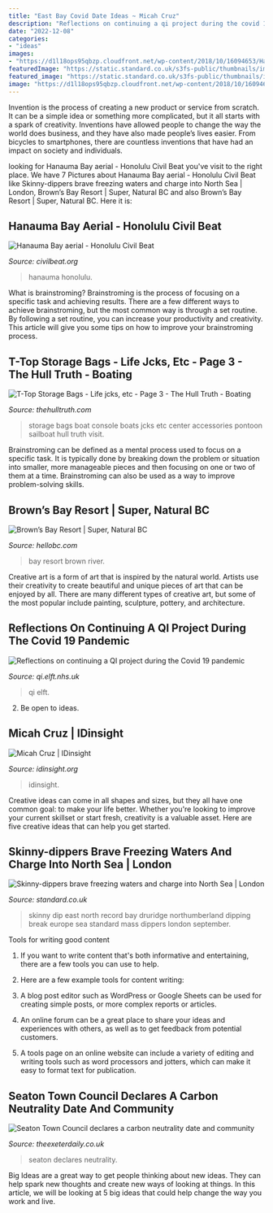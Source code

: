 ```yaml
---
title: "East Bay Covid Date Ideas ~ Micah Cruz"
description: "Reflections on continuing a qi project during the covid 19 pandemic"
date: "2022-12-08"
categories:
- "ideas"
images:
- "https://d1l18ops95qbzp.cloudfront.net/wp-content/2018/10/16094653/Hanauma-Bay-aerial.jpg"
featuredImage: "https://static.standard.co.uk/s3fs-public/thumbnails/image/2017/09/25/09/neskinnydip2509.jpg"
featured_image: "https://static.standard.co.uk/s3fs-public/thumbnails/image/2017/09/25/09/neskinnydip2509.jpg"
image: "https://d1l18ops95qbzp.cloudfront.net/wp-content/2018/10/16094653/Hanauma-Bay-aerial.jpg"
---
```



Invention is the process of creating a new product or service from scratch. It can be a simple idea or something more complicated, but it all starts with a spark of creativity. Inventions have allowed people to change the way the world does business, and they have also made people’s lives easier. From bicycles to smartphones, there are countless inventions that have had an impact on society and individuals.

	

		
looking for Hanauma Bay aerial - Honolulu Civil Beat you've visit to the right place. We have 7 Pictures about Hanauma Bay aerial - Honolulu Civil Beat like Skinny-dippers brave freezing waters and charge into North Sea | London, Brown’s Bay Resort | Super, Natural BC and also Brown’s Bay Resort | Super, Natural BC. Here it is:
		
    
## Hanauma Bay Aerial - Honolulu Civil Beat

<img loading=lazy src="https://d1l18ops95qbzp.cloudfront.net/wp-content/2018/10/16094653/Hanauma-Bay-aerial.jpg" onerror="this.onerror=null;this.src='https://tse4.mm.bing.net/th?id=OIP.41MFePVI4KZxkAHOYgl0FQHaEL&amp;pid=15.1';" alt="Hanauma Bay aerial - Honolulu Civil Beat">

_Source: civilbeat.org_

>hanauma honolulu. 

	

What is brainstroming? Brainstroming is the process of focusing on a specific task and achieving results. There are a few different ways to achieve brainstroming, but the most common way is through a set routine. By following a set routine, you can increase your productivity and creativity. This article will give you some tips on how to improve your brainstroming process.

    
## T-Top Storage Bags - Life Jcks, Etc - Page 3 - The Hull Truth - Boating

<img loading=lazy src="https://www.thehulltruth.com/attachment.php?attachmentid=334249&amp;stc=1&amp;d=1370382222" onerror="this.onerror=null;this.src='https://tse1.mm.bing.net/th?id=OIP.M6nenUveSfMC-JrjMDqG0wHaFj&amp;pid=15.1';" alt="T-Top Storage Bags - Life jcks, etc - Page 3 - The Hull Truth - Boating">

_Source: thehulltruth.com_

>storage bags boat console boats jcks etc center accessories pontoon sailboat hull truth visit. 

	

Brainstroming can be defined as a mental process used to focus on a specific task. It is typically done by breaking down the problem or situation into smaller, more manageable pieces and then focusing on one or two of them at a time. Brainstroming can also be used as a way to improve problem-solving skills.

    
## Brown’s Bay Resort | Super, Natural BC

<img loading=lazy src="https://www.hellobc.com/content/uploads/2018/04/02-49-43-d2-new-rental-cabins-1024x640.jpg" onerror="this.onerror=null;this.src='https://tse4.mm.bing.net/th?id=OIP.oC33hp4ES7gQMM8KzpldGgHaEo&amp;pid=15.1';" alt="Brown’s Bay Resort | Super, Natural BC">

_Source: hellobc.com_

>bay resort brown river. 

	

Creative art is a form of art that is inspired by the natural world. Artists use their creativity to create beautiful and unique pieces of art that can be enjoyed by all. There are many different types of creative art, but some of the most popular include painting, sculpture, pottery, and architecture.

    
## Reflections On Continuing A QI Project During The Covid 19 Pandemic

<img loading=lazy src="https://qi.elft.nhs.uk/wp-content/uploads/2020/06/driver-diagram-project-group.png" onerror="this.onerror=null;this.src='https://tse1.mm.bing.net/th?id=OIP.2pE8IEKQCSGuIH2RcYB0rQHaDU&amp;pid=15.1';" alt="Reflections on continuing a QI project during the Covid 19 pandemic">

_Source: qi.elft.nhs.uk_

>qi elft. 

	

2. Be open to ideas.

    
## Micah Cruz | IDinsight

<img loading=lazy src="https://www.idinsight.org/wp-content/uploads/2021/04/Micah-Cruz.jpg" onerror="this.onerror=null;this.src='https://tse1.mm.bing.net/th?id=OIP.l4I170380qNhVSUU5THe2wHaHa&amp;pid=15.1';" alt="Micah Cruz | IDinsight">

_Source: idinsight.org_

>idinsight. 

	

Creative ideas can come in all shapes and sizes, but they all have one common goal: to make your life better. Whether you're looking to improve your current skillset or start fresh, creativity is a valuable asset. Here are five creative ideas that can help you get started.

    
## Skinny-dippers Brave Freezing Waters And Charge Into North Sea | London

<img loading=lazy src="https://static.standard.co.uk/s3fs-public/thumbnails/image/2017/09/25/09/neskinnydip2509.jpg" onerror="this.onerror=null;this.src='https://tse1.mm.bing.net/th?id=OIP.O7TRU_gw_hK2aJzBA8jf7gHaE8&amp;pid=15.1';" alt="Skinny-dippers brave freezing waters and charge into North Sea | London">

_Source: standard.co.uk_

>skinny dip east north record bay druridge northumberland dipping break europe sea standard mass dippers london september. 

	

Tools for writing good content
1. If you want to write content that's both informative and entertaining, there are a few tools you can use to help.
2. Here are a few example tools for content writing:

3. A blog post editor such as WordPress or Google Sheets can be used for creating simple posts, or more complex reports or articles.

4. An online forum can be a great place to share your ideas and experiences with others, as well as to get feedback from potential customers.

5. A tools page on an online website can include a variety of editing and writing tools such as word processors and jotters, which can make it easy to format text for publication.

    
## Seaton Town Council Declares A Carbon Neutrality Date And Community

<img loading=lazy src="https://www.theexeterdaily.co.uk/sites/default/files/field/image/Seaton-2.jpg" onerror="this.onerror=null;this.src='https://tse2.mm.bing.net/th?id=OIP.prxkRaY1gQIPwvz4N6ReqQHaJQ&amp;pid=15.1';" alt="Seaton Town Council declares a carbon neutrality date and community">

_Source: theexeterdaily.co.uk_

>seaton declares neutrality. 

	

Big Ideas are a great way to get people thinking about new ideas. They can help spark new thoughts and create new ways of looking at things. In this article, we will be looking at 5 big ideas that could help change the way you work and live.

